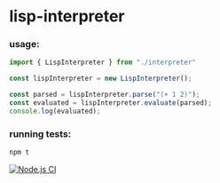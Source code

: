 # lisp-interpreter

### usage:
```typescript
import { LispInterpreter } from "./interpreter"

const lispInterpreter = new LispInterpreter();

const parsed = lispInterpreter.parse("(+ 1 2)");
const evaluated = lispInterpreter.evaluate(parsed);
console.log(evaluated);
```

### running tests:
```bash
npm t
```
[![Node.js CI](https://github.com/arispen/lisp-interpreter/actions/workflows/node.js.yml/badge.svg)](https://github.com/arispen/lisp-interpreter/actions/workflows/node.js.yml)
